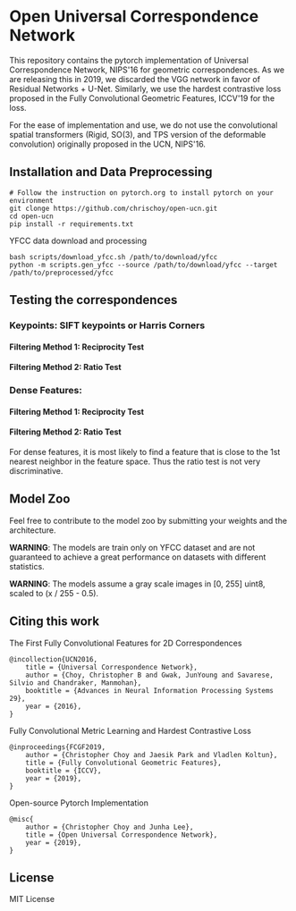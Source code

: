# Open Universal Correspondence Network

This repository contains the pytorch implementation of Universal Correspondence
Network, NIPS'16 for geometric correspondences.  As we are releasing this
in 2019, we discarded the VGG network in favor of Residual Networks + U-Net.
Similarly, we use the hardest contrastive loss proposed in the Fully
Convolutional Geometric Features, ICCV'19 for the loss.

For the ease of implementation and use, we do not use the convolutional spatial
transformers (Rigid, SO(3), and TPS version of the deformable convolution)
originally proposed in the UCN, NIPS'16.


## Installation and Data Preprocessing

```
# Follow the instruction on pytorch.org to install pytorch on your environment
git clonge https://github.com/chrischoy/open-ucn.git
cd open-ucn
pip install -r requirements.txt
```

YFCC data download and processing

```
bash scripts/download_yfcc.sh /path/to/download/yfcc
python -m scripts.gen_yfcc --source /path/to/download/yfcc --target /path/to/preprocessed/yfcc
```

## Testing the correspondences


### Keypoints: SIFT keypoints or Harris Corners

#### Filtering Method 1: Reciprocity Test
#### Filtering Method 2: Ratio Test


### Dense Features:

#### Filtering Method 1: Reciprocity Test
#### Filtering Method 2: Ratio Test

For dense features, it is most likely to find a feature that is close to the 1st nearest neighbor in the feature space. Thus the ratio test is not very discriminative.


## Model Zoo

Feel free to contribute to the model zoo by submitting your weights and the architecture.

**WARNING**: The models are train only on YFCC dataset and are not guaranteed to achieve a great performance on datasets with different statistics.

**WARNING**: The models assume a gray scale images in [0, 255] uint8, scaled to (x / 255 - 0.5).




## Citing this work

The First Fully Convolutional Features for 2D Correspondences

```
@incollection{UCN2016,
    title = {Universal Correspondence Network},
    author = {Choy, Christopher B and Gwak, JunYoung and Savarese, Silvio and Chandraker, Manmohan},
    booktitle = {Advances in Neural Information Processing Systems 29},
    year = {2016},
}
```

Fully Convolutional Metric Learning and Hardest Contrastive Loss

```
@inproceedings{FCGF2019,
    author = {Christopher Choy and Jaesik Park and Vladlen Koltun},
    title = {Fully Convolutional Geometric Features},
    booktitle = {ICCV},
    year = {2019},
}
```

Open-source Pytorch Implementation

```
@misc{
    author = {Christopher Choy and Junha Lee},
    title = {Open Universal Correspondence Network},
    year = {2019},
}
```

## License

MIT License
